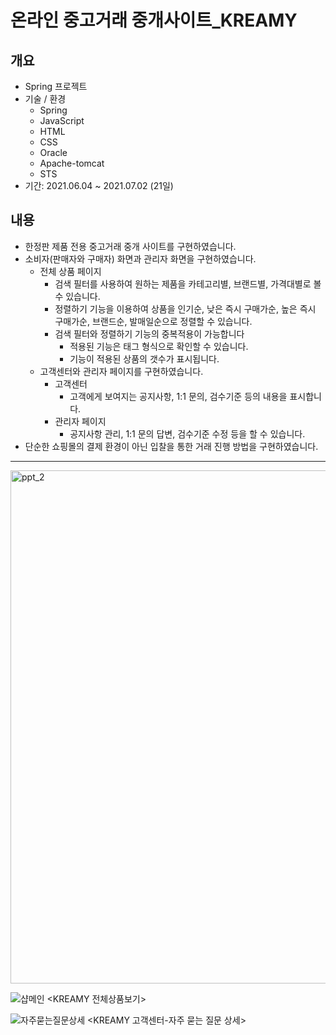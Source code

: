# 온라인 중고거래 중개사이트_KREAMY

## 개요
- Spring 프로젝트
- 기술 / 환경
  - Spring
  - JavaScript
  - HTML
  - CSS
  - Oracle
  - Apache-tomcat
  - STS
- 기간: 2021.06.04 ~ 2021.07.02 (21일)

## 내용
- 한정판 제품 전용 중고거래 중개 사이트를 구현하였습니다.
- 소비자(판매자와 구매자) 화면과 관리자 화면을 구현하였습니다.
  - 전체 상품 페이지
    - 검색 필터를 사용하여 원하는 제품을 카테고리별, 브랜드별, 가격대별로 볼 수 있습니다.
    - 정렬하기 기능을 이용하여 상품을 인기순, 낮은 즉시 구매가순, 높은 즉시 구매가순, 브랜드순, 발매일순으로 정렬할 수 있습니다.
    - 검색 필터와 정렬하기 기능의 중복적용이 가능합니다
      - 적용된 기능은 태그 형식으로 확인할 수 있습니다.
      - 기능이 적용된 상품의 갯수가 표시됩니다.
  - 고객센터와 관리자 페이지를 구현하였습니다.
    - 고객센터
      - 고객에게 보여지는 공지사항, 1:1 문의, 검수기준 등의 내용을 표시합니다.
    - 관리자 페이지
      - 공지사항 관리, 1:1 문의 답변, 검수기준 수정 등을 할 수 있습니다.
- 단순한 쇼핑몰의 결제 환경이 아닌 입찰을 통한 거래 진행 방법을 구현하였습니다. 

---

<img width="821" alt="ppt_2" src="https://user-images.githubusercontent.com/84915765/204211464-a5d4322a-b447-4dfb-ad95-9f67957b48e4.png">
<KREAMY 소개>

![샵메인](https://user-images.githubusercontent.com/84915765/204211690-2a381796-c861-461e-b5b0-b13234a82964.png)
<KREAMY 전체상품보기>

![자주묻는질문상세](https://user-images.githubusercontent.com/84915765/204211823-95c698bd-c9d9-4e45-9249-e498991c557a.png)
<KREAMY 고객센터-자주 묻는 질문 상세>
